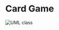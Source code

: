 # Card Game
 
![UML class](https://user-images.githubusercontent.com/82825564/231380885-da454b13-cebc-4404-ab96-692e353e9eb3.png)

